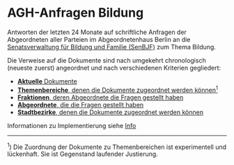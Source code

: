 # AGH-Anfragen Bildung

Antworten der letzten 24 Monate auf schriftliche Anfragen der Abgeordneten aller Parteien im Abgeordnetenhaus Berlin an die <a href="https://www.berlin.de/sen/bjf/" target="_blank">Senatsverwaltung für Bildung und Familie (SenBJF)</a> zum Thema Bildung.

Die Verweise auf die Dokumente sind nach umgekehrt chronologisch (neueste zuerst) angeordnet und nach verschiedenen Kriterien gegliedert:

* [**Aktuelle** Dokumente](dok/aktuell.md)
* [**Themenbereiche**, denen die Dokumente zugeordnet werden können<sup>1</sup>](dok/themen.md)
* [**Fraktionen**, deren Abgeordnete die Fragen gestellt haben](dok/parteien.md)
* [**Abgeordnete**, die die Fragen gestellt haben](dok/abgeordnete.md)
* [**Stadtbezirke**, denen die Dokumente zugeordnet werden können](dok/bezirke.md)

Informationen zu Implementierung siehe [Info](info.md) 

----

<sup>1</sup>) Die Zuordnung der Dokumente zu Themenbereichen ist experimentell und lückenhaft. Sie ist Gegenstand laufender Justierung.




